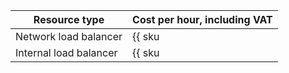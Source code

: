 | Resource type | Cost per hour, including VAT |
| --- | --- |
| Network load balancer | {{ sku|ILS|nlb.balancer.active|string }} |
| Internal load balancer | {{ sku|ILS|nlb.balancer.active|string }} |